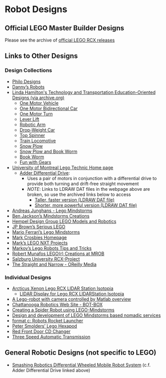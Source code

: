 # Robot Designs

## Official LEGO Master Builder Designs
Please see the archive of [official LEGO RCX releases](https://github.com/BrickBot/Archive/releases/tag/LEGO)


## Links to Other Designs

### Design Collections
* [Philo Designs](https://www.philohome.com/mindstorms.htm)
* [Danny’s Robots](https://web.archive.org/web/20060622010726/http://unitutor.unisi.it/~danny/robots.htm)
* [Linda Hamilton's Technology and Transportation Education-Oriented Designs (via archive.org)](https://web.archive.org/web/20190911084042/https://www.marshall.edu/LEGO/plans.html)
  + [One Motor Vehicle](https://web.archive.org/web/20190911061020/http://www.marshall.edu/LEGO/lessonplans/TinyCar/TinyCar.html)
  + [One Motor Bidirectional Car](https://web.archive.org/web/20190414201047/http://www.marshall.edu/LEGO/lessonplans/25jan2directionCar/1Motor2Dir.html)
  + [One Motor Turn](https://web.archive.org/web/20190911072334/http://www.marshall.edu/LEGO/lessonplans/oneMotorTurn/OneMotorTurn.html)
  + [Lever Lift](https://web.archive.org/web/20190911103525/http://www.marshall.edu/LEGO/lessonplans/LeverLift/LeverLoops.html)
  + [Robotic Arm](https://web.archive.org/web/20190911070125/http://www.marshall.edu/LEGO/lessonplans/Arm/ArmByJuan.html)
  + [Drop-Weight Car](https://web.archive.org/web/20190911085844/http://www.marshall.edu/LEGO/lessonplans/DropCar/DropCar.html)
  + [Top Spinner](https://web.archive.org/web/20190414201153/http://www.marshall.edu/LEGO/miller/20March02tops/gearup.html)
  + [Train Locomotive](https://web.archive.org/web/20190414201148/http://www.marshall.edu/LEGO/lessonplans/train/TrainCitiesAndTransportationBig.html)
  + [Snow Plow](https://web.archive.org/web/20190911062501/http://www.marshall.edu/LEGO/lessonplans/SnowPlow/SnowPlow.html)
  + [Snow Plow and Book Worm](https://web.archive.org/web/20190414201107/http://www.marshall.edu/LEGO/lessonplans/BookWorm/SnowPlowAndBookWorm.html)
  + [Book Worm](https://web.archive.org/web/20190414201102/http://www.marshall.edu/LEGO/lessonplans/BookWorm/BookWormAll.html)
  + [Fun with Gears](https://web.archive.org/web/20190414184952/http://www.marshall.edu/LEGO/lessonplans/Houston/LEGOprojects.html)
* [University of Montreal Lego Technic Home page](http://www.mapageweb.umontreal.ca/cousined/lego/)
  + [Adder Differential Drive](http://www.mapageweb.umontreal.ca/cousined/lego/1-Varia/Adder/adder.html):
    - Uses a pair of motors in conjunction with a differential drive to provide both turning and drift-free straight movement
    - _NOTE_: Links to LDRAW DAT files in the webpage above are broken, so use the archived links below to access
      * [Taller, faster version (LDRAW DAT file)](http://web.archive.org/web/20010421191257/http://prelude.psy.umontreal.ca/~cousined/lego/1-Varia/adder/add-sub.dat)
      * [Shorter, more powerful version (LDRAW DAT file)](http://web.archive.org/web/20010421191418/http://prelude.psy.umontreal.ca/~cousined/lego/1-Varia/adder/small_a.dat)
* [Andreas Junghans - Lego Mindstorms](http://www.lucid-cake.net/mindstorms/index_en.html)
* [Ben Jackson’s Mindstorms Creations](http://www.ben.com/LEGO/rcx/)
* [Hempel Design Group LEGO Models and Robotics](http://www.hempeldesigngroup.com/lego/index.html)
* [JP Brown’s Serious LEGO](http://jpbrown.i8.com/)
* [Mario Ferrari’s Lego Mindstorms](http://www.marioferrari.org/lego_mindstorm.html)
* [Mark Crosbies Homepage](http://www.mastincrosbie.com/mark/lego/BrickOS/BrickOS.html)
* [Mark’s LEGO NXT Projects](http://mastincrosbie.com/Marks_LEGO_projects/LEGO_Projects.html)
* [Markov’s Lego Robots Tips and Tricks](http://people.cs.uu.nl/markov/lego/tips/index.html)
* [Robert Munafos LEGO(r) Creations at MROB](http://www.mrob.com/pub/lego/)
* [Salzburg University RCX-Project](http://cs.uni-salzburg.at/~ck/teaching/ESE-Winter-2004/rcxrobot/)
* [The Straight and Narrow - OReilly Media](http://www.oreillynet.com/pub/a/network/2000/05/22/LegoMindstorms.html)

### Individual Designs
* [Arcticus Xenon Lego RCX LIDAR Station Isotopia](http://xenon.arcticus.com/lego-rcx-lidar-station)
  + [LIDAR Display for Lego RCX LIDARStation Isotopia](http://xenon.arcticus.com/lidar-display-lego-rcx-lidarstation)
* [A Lego-robot with camera controlled by Matlab overview](http://web.abo.fi/fak/tkf/rt/robot/index.php?content=0)
* [Chattanooga Robotics Web Site - BOT-BOX](http://www.chattabot.org/botbox.html)
* [Creating a Spider Robot using LEGO-Mindstorms](http://web.archive.org/web/20080206072202/http://schalburg.homepage.dk/Spider/Spider.html)
* [Design and development of LEGO Mindstorms based nomadic services](http://telemedicine.ewi.utwente.nl/education/completed_master_assignments/vantol_small.pdf)
* [format c: Robots Rocket Launcher](http://www.formatc.somee.com/roborocket.asp)
* [Peter Smolders’ Lego Hexapod](https://www.petersmolders.net/projects/robots/lego-hexapod/)
* [Red Front Door CD Changer](https://redfrontdoor.org/cd-changer.html)
* [Three Speed Automatic Transmission](http://www.last-outpost.com/~malakai/lego/)

## General Robotic Designs (not specific to LEGO)
* [Smashing Robotics Differential Wheeled Mobile Robot System](http://www.smashingrobotics.com/how-to-build-a-simple-differential-wheeled-mobile-robot-system/) (c.f. Adder Differential Drive linked above)
